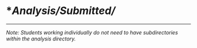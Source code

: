 # **Analysis/Submitted/*
---
*Note: Students working individually do not need to have subdirectories within the analysis directory.*
